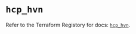 # `hcp_hvn`

Refer to the Terraform Registory for docs: [`hcp_hvn`](https://registry.terraform.io/providers/hashicorp/hcp/0.79.0/docs/resources/hvn).
